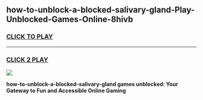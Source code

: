 
## how-to-unblock-a-blocked-salivary-gland-Play-Unblocked-Games-Online-8hivb
<h3>
<a href="https://premium76.site?title=how-to-unblock-a-blocked-salivary-gland&ref=25A">CLICK TO PLAY</a></h3>
<hr>

<h3>
<a href="https://premium76.site?title=how-to-unblock-a-blocked-salivary-gland&ref=25A">CLICK 2 PLAY</a>
  
</h3>

<a href="https://premium76.site?title=how-to-unblock-a-blocked-salivary-gland&ref=25A"><img src="https://clearcache.store/games.png"></a>


**how-to-unblock-a-blocked-salivary-gland games unblocked: Your Gateway to Fun and Accessible Online Gaming**

